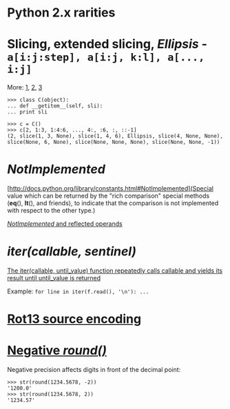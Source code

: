 Python 2.x rarities
========================

# Slicing, extended slicing, *Ellipsis* - ```a[i:j:step], a[i:j, k:l], a[..., i:j]```

More:
[1](http://docs.python.org/library/functions.html#slice),
[2](http://stackoverflow.com/questions/118370/how-do-you-use-the-ellipsis-slicing-syntax-in-python),
[3](http://stackoverflow.com/questions/772124/what-does-the-python-ellipsis-object-do)

```
>>> class C(object):
... def __getitem__(self, sli):
... print sli

>>> c = C()
>>> c[2, 1:3, 1:4:6, ..., 4:, :6, :, ::-1]
(2, slice(1, 3, None), slice(1, 4, 6), Ellipsis, slice(4, None, None), slice(None, 6, None), slice(None, None, None), slice(None, None, -1))
```

# *NotImplemented*

[http://docs.python.org/library/constants.html#NotImplemented](Special value which can be returned by the "rich comparison" special methods (__eq__(), __lt__(), and friends), to indicate that the comparison is not implemented with respect to the other type.)

[*NotImplemented* and reflected operands](http://stackoverflow.com/questions/101268/hidden-features-of-python/3693838#3693838)


# *iter(callable, sentinel)*

[The iter(callable, until_value) function repeatedly calls callable and yields its result until until_value is returned](http://stackoverflow.com/questions/101268/hidden-features-of-python/102202#102202)

Example: ```for line in iter(f.read(), '\n'): ...```


# [Rot13 source encoding](http://stackoverflow.com/questions/101268/hidden-features-of-python/1024693#1024693)


# [Negative *round()*](http://stackoverflow.com/questions/101268/hidden-features-of-python/373949#373949)

Negative precision affects digits in front of the decimal point:

```
>>> str(round(1234.5678, -2))
'1200.0'
>>> str(round(1234.5678, 2))
'1234.57'
```

